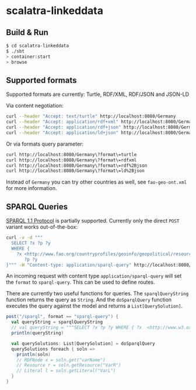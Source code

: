 # scalatra-linkeddata #

## Build & Run ##

```sh
$ cd scalatra-linkeddata
$ ./sbt
> container:start
> browse
```

## Supported formats

Supported formats are currently: Turtle, RDF/XML, RDF/JSON and JSON-LD

Via content negotiation:

```sh
curl --header "Accept: text/turtle" http://localhost:8080/Germany
curl --header "Accept: application/rdf+xml" http://localhost:8080/Germany
curl --header "Accept: application/rdf+json" http://localhost:8080/Germany
curl --header "Accept: application/ld+json" http://localhost:8080/Germany
```

Or via formats query parameter:

```sh
curl http://localhost:8080/Germany\?format\=turtle
curl http://localhost:8080/Germany\?format\=rdfxml
curl http://localhost:8080/Germany\?format\=rdf%2Bjson
curl http://localhost:8080/Germany\?format\=ld%2Bjson
```

Instead of `Germany` you can try other countries as well, see `fao-geo-ont.xml` for more information.

## SPARQL Queries

[SPARQL 1.1 Protocol](http://www.w3.org/TR/sparql11-protocol/) is partially supported. Currently only the direct `POST` variant works out-of-the-box:

```sh
curl -v -d """
  SELECT ?x ?p ?y
  WHERE {
    ?x <http://www.fao.org/countryprofiles/geoinfo/geopolitical/resource/codeISO2>  \"DE\";
       ?p ?y
}""" -H "Content-type: application/sparql-query" http://localhost:8080/sparql
```

An incoming request with content type `application/sparql-query` will set the `format` to `sparql-query`. This can be used to define routes.

There are currently two useful functions for queries. The `sparqlQueryString` function returns the query as `String`. And the `doSparqlQuery` function executes the query against the model and returns a `List[QuerySolution]`.

```scala
post("/sparql", format == "sparql-query") {
  val queryString = sparqlQueryString
  // val queryString = """SELECT ?x ?p ?y WHERE { ?x  <http://www.w3.org/2001/vcard-rdf/3.0#FN>  "John Smith"; ?p ?y }"""
  println(queryString)

  val querySolutions: List[QuerySolution] = doSparqlQuery
  querySolutions foreach { soln =>
    println(soln)
    // RDFNode x = soln.get("varName")
    // Resource r = soln.getResource("VarR")
    // Literal l = soln.getLiteral("VarL")
  }
}
```